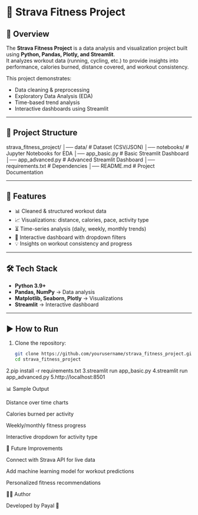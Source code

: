 # 🏃 Strava Fitness Project

## 📖 Overview
The **Strava Fitness Project** is a data analysis and visualization project built using **Python, Pandas, Plotly, and Streamlit**.  
It analyzes workout data (running, cycling, etc.) to provide insights into performance, calories burned, distance covered, and workout consistency.  

This project demonstrates:
- Data cleaning & preprocessing
- Exploratory Data Analysis (EDA)
- Time-based trend analysis
- Interactive dashboards using Streamlit

---

## 📂 Project Structure
strava_fitness_project/
│── data/ # Dataset (CSV/JSON)
│── notebooks/ # Jupyter Notebooks for EDA
│── app_basic.py # Basic Streamlit Dashboard
│── app_advanced.py # Advanced Streamlit Dashboard
│── requirements.txt # Dependencies
│── README.md # Project Documentation


---

## 🚀 Features
- 📊 Cleaned & structured workout data  
- 📈 Visualizations: distance, calories, pace, activity type  
- ⏳ Time-series analysis (daily, weekly, monthly trends)  
- 🔄 Interactive dashboard with dropdown filters  
- 💡 Insights on workout consistency and progress  

---

## 🛠️ Tech Stack
- **Python 3.9+**
- **Pandas, NumPy** → Data analysis  
- **Matplotlib, Seaborn, Plotly** → Visualizations  
- **Streamlit** → Interactive dashboard  

---

## ▶️ How to Run
1. Clone the repository:
   ```bash
   git clone https://github.com/yourusername/strava_fitness_project.git
   cd strava_fitness_project
2.pip install -r requirements.txt
3.streamlit run app_basic.py
4.streamlit run app_advanced.py
5.http://localhost:8501



📊 Sample Output

Distance over time charts

Calories burned per activity

Weekly/monthly fitness progress

Interactive dropdown for activity type

🔮 Future Improvements

Connect with Strava API for live data

Add machine learning model for workout predictions

Personalized fitness recommendations

👨‍💻 Author

Developed by Payal
 🚀
